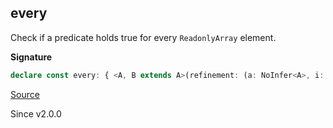 ## every

Check if a predicate holds true for every `ReadonlyArray` element.

**Signature**

```ts
declare const every: { <A, B extends A>(refinement: (a: NoInfer<A>, i: number) => a is B): (self: ReadonlyArray<A>) => self is ReadonlyArray<B>; <A>(predicate: (a: NoInfer<A>, i: number) => boolean): (self: ReadonlyArray<A>) => boolean; <A, B extends A>(self: ReadonlyArray<A>, refinement: (a: A, i: number) => a is B): self is ReadonlyArray<B>; <A>(self: ReadonlyArray<A>, predicate: (a: A, i: number) => boolean): boolean; }
```

[Source](https://github.com/Effect-TS/effect/tree/main/packages/effect/src/Array.ts#L2829)

Since v2.0.0